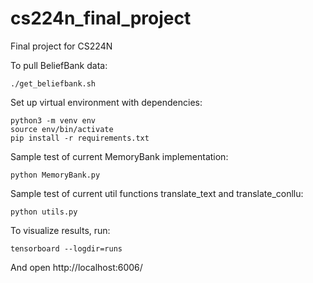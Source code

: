 # cs224n_final_project
Final project for CS224N

To pull BeliefBank data:
```
./get_beliefbank.sh
```

Set up virtual environment with dependencies:

```
python3 -m venv env
source env/bin/activate
pip install -r requirements.txt
```

Sample test of current MemoryBank implementation:
```
python MemoryBank.py
```

Sample test of current util functions translate_text and translate_conllu:
```
python utils.py
```

To visualize results, run:
```
tensorboard --logdir=runs
```
And open http://localhost:6006/


